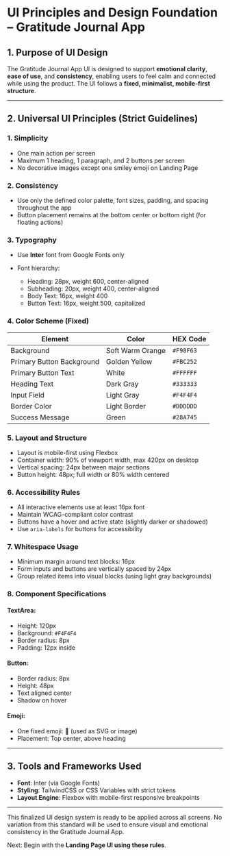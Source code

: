 # UI Principles and Design Foundation – Gratitude Journal App

## 1. Purpose of UI Design

The Gratitude Journal App UI is designed to support **emotional clarity**, **ease of use**, and **consistency**, enabling users to feel calm and connected while using the product. The UI follows a **fixed, minimalist, mobile-first structure**.

---

## 2. Universal UI Principles (Strict Guidelines)

### 1. Simplicity

* One main action per screen
* Maximum 1 heading, 1 paragraph, and 2 buttons per screen
* No decorative images except one smiley emoji on Landing Page

### 2. Consistency

* Use only the defined color palette, font sizes, padding, and spacing throughout the app
* Button placement remains at the bottom center or bottom right (for floating actions)

### 3. Typography

* Use **Inter** font from Google Fonts only
* Font hierarchy:

    * Heading: 28px, weight 600, center-aligned
    * Subheading: 20px, weight 400, center-aligned
    * Body Text: 16px, weight 400
    * Button Text: 16px, weight 500, capitalized

### 4. Color Scheme (Fixed)

| Element                   | Color            | HEX Code  |
| ------------------------- | ---------------- | --------- |
| Background                | Soft Warm Orange | `#F98F63` |
| Primary Button Background | Golden Yellow    | `#FBC252` |
| Primary Button Text       | White            | `#FFFFFF` |
| Heading Text              | Dark Gray        | `#333333` |
| Input Field               | Light Gray       | `#F4F4F4` |
| Border Color              | Light Border     | `#DDDDDD` |
| Success Message           | Green            | `#28A745` |

### 5. Layout and Structure

* Layout is mobile-first using Flexbox
* Container width: 90% of viewport width, max 420px on desktop
* Vertical spacing: 24px between major sections
* Button height: 48px; full width or 80% width centered

### 6. Accessibility Rules

* All interactive elements use at least 16px font
* Maintain WCAG-compliant color contrast
* Buttons have a hover and active state (slightly darker or shadowed)
* Use `aria-labels` for buttons for accessibility

### 7. Whitespace Usage

* Minimum margin around text blocks: 16px
* Form inputs and buttons are vertically spaced by 24px
* Group related items into visual blocks (using light gray backgrounds)

### 8. Component Specifications

#### TextArea:

* Height: 120px
* Background: `#F4F4F4`
* Border radius: 8px
* Padding: 12px inside

#### Button:

* Border radius: 8px
* Height: 48px
* Text aligned center
* Shadow on hover

#### Emoji:

* One fixed emoji: 🙂 (used as SVG or image)
* Placement: Top center, above heading

---

## 3. Tools and Frameworks Used

* **Font**: Inter (via Google Fonts)
* **Styling**: TailwindCSS or CSS Variables with strict tokens
* **Layout Engine**: Flexbox with mobile-first responsive breakpoints

---

This finalized UI design system is ready to be applied across all screens.
No variation from this standard will be used to ensure visual and emotional consistency in the Gratitude Journal App.

Next: Begin with the **Landing Page UI using these rules**.
